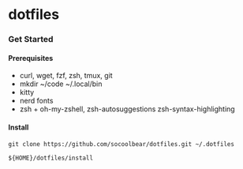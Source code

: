 # dotfiles

### Get Started
#### Prerequisites
- curl, wget, fzf, zsh, tmux, git
- mkdir ~/code  ~/.local/bin
- kitty
- nerd fonts
- zsh + oh-my-zshell, zsh-autosuggestions zsh-syntax-highlighting
  
#### Install
```shell
git clone https://github.com/socoolbear/dotfiles.git ~/.dotfiles

${HOME}/dotfiles/install